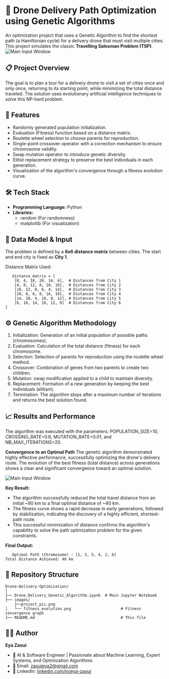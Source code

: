 # 🚁 Drone Delivery Path Optimization using Genetic Algorithms

An optimization project that uses a Genetic Algorithm to find the shortest path (a Hamiltonian cycle) for a delivery drone that must visit multiple cities. This project simulates the classic **Travelling Salesman Problem (TSP)**.
  ![Main Input Window](screenshots/project_pic.png)

## 📋 Project Overview

The goal is to plan a tour for a delivery drone to visit a set of cities once and only once, returning to its starting point, while minimizing the total distance traveled. The solution uses evolutionary artificial intelligence techniques to solve this NP-hard problem.

## 🎯 Features

- Randomly generated population initialization.
- Evaluation (Fitness) function based on a distance matrix.
- Roulette wheel selection to choose parents for reproduction.
- Single-point crossover operator with a correction mechanism to ensure chromosome validity.
- Swap mutation operator to introduce genetic diversity.
- Elitist replacement strategy to preserve the best individuals in each generation.
- Visualization of the algorithm's convergence through a fitness evolution curve.

## 🛠️ Tech Stack

- **Programming Language:** Python
- **Libraries:**
  - random (For randomness)
  - matplotlib (For visualization)

## 🚀 Data Model & Input

The problem is defined by a **6x6 distance matrix** between cities. The start and end city is fixed as **City 1**.

Distance Matrix Used:
```
   distance_matrix = [
    [0, 4, 18, 20, 14, 6],  # Distances from City 1
    [4, 0, 12, 8, 10, 16],  # Distances from City 2
    [18, 12, 0, 6, 4, 14],  # Distances from City 3
    [20, 8, 6, 0, 16, 10],  # Distances from City 4
    [14, 10, 4, 16, 0, 12], # Distances from City 5
    [6, 16, 14, 10, 12, 0]  # Distances from City 6
]
   ```
## ⚙️ Genetic Algorithm Methodology

1. Initialization: Generation of an initial population of possible paths (chromosomes).
2. Evaluation: Calculation of the total distance (fitness) for each chromosome.
3. Selection: Selection of parents for reproduction using the roulette wheel method.
4. Crossover: Combination of genes from two parents to create two children.
5. Mutation: swap modification applied to a child to maintain diversity.
6. Replacement: Formation of a new generation by keeping the best individuals (elitism).
7. Termination: The algorithm stops after a maximum number of iterations and returns the best solution found.

## 📈 Results and Performance

The algorithm was executed with the parameters:
POPULATION_SIZE=10, CROSSING_RATE=0.6, MUTATION_RATE=0.01, and NB_MAX_ITERATIONS=20.

**Convergence to an Optimal Path**
The genetic algorithm demonstrated highly effective performance, successfully optimizing the drone's delivery route. The evolution of the best fitness (total distance) across generations shows a clear and significant convergence toward an optimal solution.

  ![Main Input Window](screenshots/fitness_evolution.png)

**Key Result:**
* The algorithm successfully reduced the total travel distance from an initial ~90 km to a final optimal distance of ~40 km.
* The fitness curve shows a rapid decrease in early generations, followed by stabilization, indicating the discovery of a highly efficient, shortest-path route.
* This successful minimization of distance confirms the algorithm's capability to solve the path optimization problem for the given constraints.

**Final Output:**
```
   Optimal Path (Chromosome) : [1, 3, 5, 4, 2, 6]
Total Distance Achieved: 40 km
   ```

## 📁 Repository Structure

```
Drone-Delivery-Optimization/
│
├── Drone_Delivery_Genetic_Algorithm.ipynb  # Main Jupyter Notebook
├── images/
    ├──project_pic.png
│   └── fitness_evolution.png                      # Fitness convergence graph
├── README.md                                      # This file

```

## 👩‍💻 Author

**Eya Zaoui**
- 💼 AI & Software Engineer | Passionate about Machine Learning, Expert Systems, and Optimization Algorithms
- 📧 Email: zaouieya2@gmail.com
- 🔗 LinkedIn: [linkedin.com/in/eya-zaoui](linkedin.com/in/eya-zaoui)
